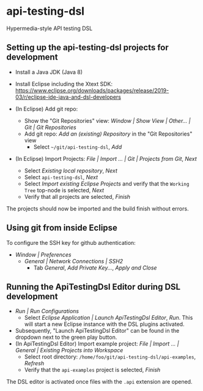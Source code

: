 # api-testing-dsl

Hypermedia-style API testing DSL


## Setting up the api-testing-dsl projects for development

* Install a Java JDK (Java 8)

* Install Eclipse including the Xtext SDK: https://www.eclipse.org/downloads/packages/release/2019-03/r/eclipse-ide-java-and-dsl-developers

* (In Eclipse) Add git repo:
  * Show the "Git Repositories" view: *Window | Show View | Other... | Git | Git Repositories*
  * Add git repo: *Add an (existing) Repository* in the "Git Repositories" view
    * Select `~/git/api-testing-dsl`, *Add*

* (In Eclipse) Import Projects: *File | Import ... | Git | Projects from Git*, *Next*
  * Select *Existing local repository*, *Next*
  * Select `api-testing-dsl`, *Next*
  * Select *Import existing Eclipse Projects* and verify that the `Working Tree` top-node is selected, *Next*
  * Verify that all projects are selected, *Finish*

The projects should now be imported and the build finish without errors.

## Using git from inside Eclipse

To configure the SSH key for github authentication:

* *Window | Preferences*
  * *General | Network Connections | SSH2*
    * Tab *General*, *Add  Private Key...*, *Apply and Close*


## Running the ApiTestingDsl Editor during DSL development

* *Run | Run Configurations*
  * Select *Eclipse Application | Launch ApiTestingDsl Editor*, *Run*.  This will start a new Eclipse instance with the DSL plugins activated.
* Subsequently, "Launch ApiTestingDsl Editor" can be found in the dropdown next to the green play button.
* (In ApiTestingDsl Editor) Import example project: *File | Import ... | General | Existing Projects into Workspace*
  * Select root directory: `/home/foo/git/api-testing-dsl/api-examples`, *Refresh*
  * Verify that the `api-examples` project is selected, *Finish*

The DSL editor is activated once files with the `.api` extension are opened.
